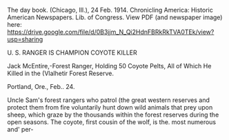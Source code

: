 The day book. (Chicago, Ill.), 24 Feb. 1914. Chronicling America: Historic American Newspapers. Lib. of Congress. 
View PDF (and newspaper image) here: https://drive.google.com/file/d/0B3jjm_N_Qi2HdnFBRkRkTVA0TEk/view?usp=sharing

U. S. RANGER IS CHAMPION COYOTE KILLER 

Jack McEntire,-Forest Ranger, Holding 50 Coyote Pelts, All of Which He Killed in the (Vlalhetir Forest Reserve. 

Portland, Ore., Feb.. 24. 

Uncle Sam's forest rangers who patrol (the great western reserves and protect them from fire voluntarily hunt down wild animals that prey upon sheep, which graze by the thousands within the forest reserves during the open seasons.  The coyote, first cousin of the wolf, is the. most numerous and' per-
